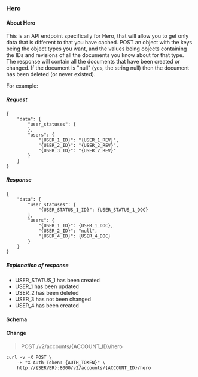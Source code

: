 ### Hero

#### About Hero

This is an API endpoint specifically for Hero, that will allow you to get only data that is different
to that you have cached.
POST an object with the keys being the object types you want, and the values being objects containing
the IDs and revisions of all the documents you know about for that type. The response will contain
all the documents that have been created or changed. If the document is "null" (yes, the string null)
then the document has been deleted (or never existed).

For example:

##### Request
```
{
    "data": {
        "user_statuses": {
        },
        "users": {
            "{USER_1_ID}": "{USER_1_REV}",
            "{USER_2_ID}": "{USER_2_REV}",
            "{USER_3_ID}": "{USER_2_REV}"
        }
    }
}
```

##### Response

```
{
    "data": {
        "user_statuses": {
            "{USER_STATUS_1_ID}": {USER_STATUS_1_DOC}
        },
        "users": {
            "{USER_1_ID}": {USER_1_DOC},
            "{USER_2_ID}": "null",
            "{USER_4_ID}": {USER_4_DOC}
        }
    }
}
```

##### Explanation of response

- USER_STATUS_1 has been created
- USER_1 has been updated
- USER_2 has been deleted
- USER_3 has not been changed
- USER_4 has been created

#### Schema



#### Change

> POST /v2/accounts/{ACCOUNT_ID}/hero

```shell
curl -v -X POST \
    -H "X-Auth-Token: {AUTH_TOKEN}" \
    http://{SERVER}:8000/v2/accounts/{ACCOUNT_ID}/hero
```
